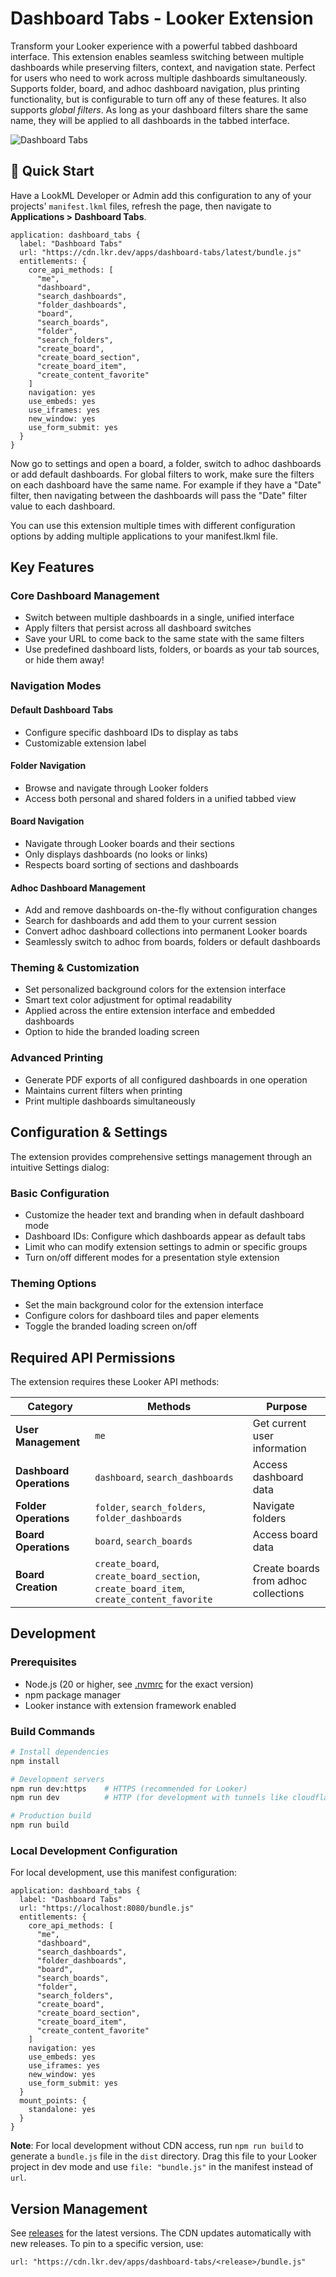 # Dashboard Tabs - Looker Extension

Transform your Looker experience with a powerful tabbed dashboard interface. This extension enables seamless switching between multiple dashboards while preserving filters, context, and navigation state. Perfect for users who need to work across multiple dashboards simultaneously. Supports folder, board, and adhoc dashboard navigation, plus printing functionality, but is configurable to turn off any of these features. It also supports *global filters*. As long as your dashboard filters share the same name, they will be applied to all dashboards in the tabbed interface.

![Dashboard Tabs](assets/extension.png)

## 🚀 Quick Start

Have a LookML Developer or Admin add this configuration to any of your projects' `manifest.lkml` files, refresh the page, then navigate to **Applications > Dashboard Tabs**.

```lookml
application: dashboard_tabs {
  label: "Dashboard Tabs"
  url: "https://cdn.lkr.dev/apps/dashboard-tabs/latest/bundle.js"
  entitlements: {
    core_api_methods: [
      "me", 
      "dashboard", 
      "search_dashboards", 
      "folder_dashboards", 
      "board", 
      "search_boards", 
      "folder", 
      "search_folders",
      "create_board",
      "create_board_section",
      "create_board_item",
      "create_content_favorite"
    ]
    navigation: yes
    use_embeds: yes
    use_iframes: yes
    new_window: yes
    use_form_submit: yes
  }
}
```

Now go to settings and open a board, a folder, switch to adhoc dashboards or add default dashboards. For global filters to work, make sure the filters on each dashboard have the same name. For example if they have a "Date" filter, then navigating between the dashboards will pass the "Date" filter value to each dashboard.

You can use this extension multiple times with different configuration options by adding multiple applications to your manifest.lkml file.

## Key Features

### Core Dashboard Management
- Switch between multiple dashboards in a single, unified interface
- Apply filters that persist across all dashboard switches
- Save your URL to come back to the same state with the same filters
- Use predefined dashboard lists, folders, or boards as your tab sources, or hide them away!

### Navigation Modes

#### Default Dashboard Tabs
- Configure specific dashboard IDs to display as tabs
- Customizable extension label

#### Folder Navigation
- Browse and navigate through Looker folders
- Access both personal and shared folders in a unified tabbed view

#### Board Navigation
- Navigate through Looker boards and their sections
- Only displays dashboards (no looks or links)
- Respects board sorting of sections and dashboards

#### Adhoc Dashboard Management
- Add and remove dashboards on-the-fly without configuration changes
- Search for dashboards and add them to your current session
- Convert adhoc dashboard collections into permanent Looker boards
- Seamlessly switch to adhoc from boards, folders or default dashboards

### Theming & Customization
- Set personalized background colors for the extension interface
- Smart text color adjustment for optimal readability
- Applied across the entire extension interface and embedded dashboards
- Option to hide the branded loading screen

### Advanced Printing
- Generate PDF exports of all configured dashboards in one operation
- Maintains current filters when printing
- Print multiple dashboards simultaneously

## Configuration & Settings

The extension provides comprehensive settings management through an intuitive Settings dialog:

### Basic Configuration
- Customize the header text and branding when in default dashboard mode
- Dashboard IDs: Configure which dashboards appear as default tabs
- Limit who can modify extension settings to admin or specific groups
- Turn on/off different modes for a presentation style extension

### Theming Options
- Set the main background color for the extension interface
- Configure colors for dashboard tiles and paper elements
- Toggle the branded loading screen on/off

## Required API Permissions

The extension requires these Looker API methods:

| Category | Methods | Purpose |
|----------|---------|---------|
| **User Management** | `me` | Get current user information |
| **Dashboard Operations** | `dashboard`, `search_dashboards` | Access dashboard data |
| **Folder Operations** | `folder`, `search_folders`, `folder_dashboards` | Navigate folders |
| **Board Operations** | `board`, `search_boards` | Access board data |
| **Board Creation** | `create_board`, `create_board_section`, `create_board_item`, `create_content_favorite` | Create boards from adhoc collections |


## Development

### Prerequisites
- Node.js (20 or higher, see [.nvmrc](.nvmrc) for the exact version)
- npm package manager
- Looker instance with extension framework enabled

### **Build Commands**

```bash
# Install dependencies
npm install

# Development servers
npm run dev:https    # HTTPS (recommended for Looker)
npm run dev          # HTTP (for development with tunnels like cloudflared)

# Production build
npm run build
```

### **Local Development Configuration**

For local development, use this manifest configuration:

```lookml
application: dashboard_tabs {
  label: "Dashboard Tabs"
  url: "https://localhost:8080/bundle.js"
  entitlements: {
    core_api_methods: [
      "me", 
      "dashboard", 
      "search_dashboards", 
      "folder_dashboards", 
      "board", 
      "search_boards", 
      "folder", 
      "search_folders",
      "create_board",
      "create_board_section",
      "create_board_item",
      "create_content_favorite"
    ]
    navigation: yes
    use_embeds: yes
    use_iframes: yes
    new_window: yes
    use_form_submit: yes
  }
  mount_points: {
    standalone: yes
  }
}
```

**Note**: For local development without CDN access, run `npm run build` to generate a `bundle.js` file in the `dist` directory. Drag this file to your Looker project in dev mode and use `file: "bundle.js"` in the manifest instead of `url`.

## Version Management

See [releases](https://github.com/lkrdev/dashboard-tabs/releases) for the latest versions. The CDN updates automatically with new releases. To pin to a specific version, use:

```lookml
url: "https://cdn.lkr.dev/apps/dashboard-tabs/<release>/bundle.js"
```

